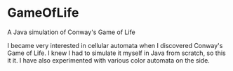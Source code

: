GameOfLife
==========

A Java simulation of Conway's Game of Life

I became very interested in cellular automata when I discovered Conway's Game of Life. I knew I had to simulate it myself in Java from scratch, so this it it. I have also experimented with various color automata on the side.

